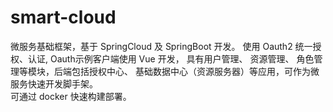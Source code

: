 # smart-cloud
微服务基础框架，基于 SpringCloud 及 SpringBoot 开发。 
使用 Oauth2 统一授权、认证, Oauth示例客户端使用 Vue 开发，
具有用户管理、 资源管理、 角色管理等模块，后端包括授权中心、 
基础数据中心（资源服务器）等应用，可作为微服务快速开发脚手架。  
可通过 docker 快速构建部署。
